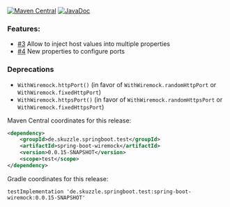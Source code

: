 [![Maven Central](https://img.shields.io/static/v1?label=MavenCentral&message=0.0.15-SNAPSHOT&color=blue)](https://search.maven.org/artifact/de.skuzzle.springboot.test/spring-boot-wiremock/0.0.15-SNAPSHOT/jar) [![JavaDoc](https://img.shields.io/static/v1?label=JavaDoc&message=0.0.15-SNAPSHOT&color=orange)](http://www.javadoc.io/doc/de.skuzzle.springboot.test/spring-boot-wiremock/0.0.15-SNAPSHOT)

### Features:
* [#3](https://github.com/skuzzle/spring-boot-wiremock/issues/3) Allow to inject host values into multiple properties
* [#4](https://github.com/skuzzle/spring-boot-wiremock/issues/4) New properties to configure ports

### Deprecations
* `WithWiremock.httpPort()` (in favor of `WithWiremock.randomHttpPort` or `WithWiremock.fixedHttpPort`)
* `WithWiremock.httpsPort()` (in favor of `WithWiremock.randomHttpsPort` or `WithWiremock.fixedHttpsPort`)

Maven Central coordinates for this release:

```xml
<dependency>
    <groupId>de.skuzzle.springboot.test</groupId>
    <artifactId>spring-boot-wiremock</artifactId>
    <version>0.0.15-SNAPSHOT</version>
    <scope>test</scope>
</dependency>
```

Gradle coordinates for this release:

```
testImplementation 'de.skuzzle.springboot.test:spring-boot-wiremock:0.0.15-SNAPSHOT'
```